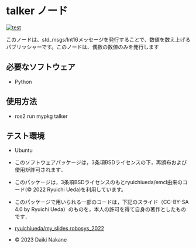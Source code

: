 # talker ノード

[![test](https://github.com/DaikiNakane/ros2_w/actions/workflows/test.yml/badge.svg)](https://github.com/DaikiNakane/ros2_w/actions/workflows/test.yml)

このノードは、std_msgs/Int16メッセージを発行することで、数値を数え上げるパブリッシャーです。このノードは、偶数の数値のみを発行します

## 必要なソフトウェア
* Python

## 使用方法
* ros2 run mypkg talker

## テスト環境
* Ubuntu


* このソフトウェアパッケージは，3条項BSDライセンスの下，再頒布および使用が許可されます．
* このパッケージは，3条項BSDライセンスのもとryuichiueda/emcl由来のコード(© 2022 Ryuichi Ueda)を利用しています。
* このパッケージで用いられる一部のコードは，下記のスライド（CC-BY-SA 4.0 by Ryuichi Ueda）のものを，本人の許可を得て自身の著作としたものです．
* [ryuichiueda/my_slides robosys_2022](https://github.com/ryuichiueda/my_slides/tree/master/robosys_2022)
* © 2023 Daiki Nakane

